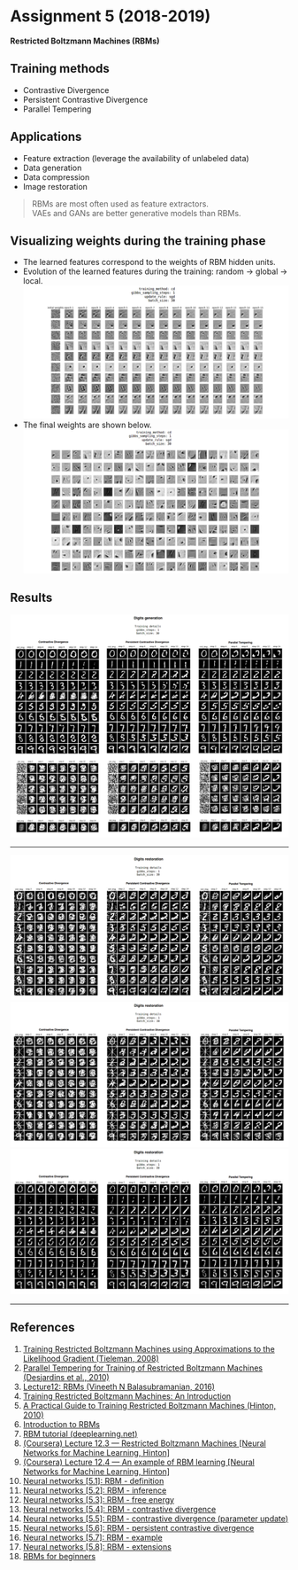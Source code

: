 # Assignment 5 (2018-2019)
__Restricted Boltzmann Machines (RBMs)__

## Training methods
* Contrastive Divergence
* Persistent Contrastive Divergence
* Parallel Tempering

## Applications
* Feature extraction (leverage the availability of unlabeled data)
* Data generation
* Data compression
* Image restoration

> RBMs are most often used as feature extractors.  
> VAEs and GANs are better generative models than RBMs.

## Visualizing weights during the training phase
* The learned features correspond to the weights of RBM hidden units.
* Evolution of the learned features during the training: random -> global -> local.
![weights_during_training](./images/weights_during_training.png)
* The final weights are shown below.
![final_weights](./images/final_weights.png)

## Results
![digits_generation](./images/digits_generation.png)
___
![digits_restoration_1](./images/digits_restoration_1.png)
![digits_restoration_2](./images/digits_restoration_2.png)
![digits_restoration_3](./images/digits_restoration_3.png)
___

## References
1. [Training Restricted Boltzmann Machines using Approximations to the Likelihood Gradient (Tieleman, 2008)](https://www.cs.toronto.edu/~tijmen/pcd/pcd.pdf)
2. [Parallel Tempering for Training of Restricted Boltzmann Machines (Desjardins et al., 2010)](https://pdfs.semanticscholar.org/a5eb/54e8a30406ac723ba258111239e156e25523.pdf)
3. [Lecture12: RBMs (Vineeth N Balasubramanian, 2016)](https://www.iith.ac.in/~vineethnb/teaching/spr2016/atml/Lec12-RBMs.pdf)
4. [Training Restricted Boltzmann Machines: An Introduction](https://christian-igel.github.io/paper/TRBMAI.pdf)
5. [A Practical Guide to Training Restricted Boltzmann Machines (Hinton, 2010)](http://www.cs.toronto.edu/~hinton/absps/guideTR.pdf)
6. [Introduction to RBMs](http://blog.echen.me/2011/07/18/introduction-to-restricted-boltzmann-machines/)
7. [RBM tutorial (deeplearning.net)](http://deeplearning.net/tutorial/rbm.html)
8. [(Coursera) Lecture 12.3 — Restricted Boltzmann Machines [Neural Networks for Machine Learning, Hinton]](https://www.youtube.com/watch?v=JvF3gninXi8&list=PLoRl3Ht4JOcdU872GhiYWf6jwrk_SNhz9&index=57)
9. [(Coursera) Lecture 12.4 — An example of RBM learning [Neural Networks for Machine Learning, Hinton]](https://www.youtube.com/watch?v=2gWEP6IewgM&index=58&list=PLoRl3Ht4JOcdU872GhiYWf6jwrk_SNhz9)
10. [Neural networks [5.1]: RBM - definition](https://www.youtube.com/watch?v=p4Vh_zMw-HQ)
11. [Neural networks [5.2]: RBM - inference](https://www.youtube.com/watch?v=lekCh_i32iE)
12. [Neural networks [5.3]: RBM - free energy](https://www.youtube.com/watch?v=e0Ts_7Y6hZU)
13. [Neural networks [5.4]: RBM - contrastive divergence](https://www.youtube.com/watch?v=MD8qXWucJBY)
14. [Neural networks [5.5]: RBM - contrastive divergence (parameter update)](https://www.youtube.com/watch?v=wMb7cads0go)
15. [Neural networks [5.6]: RBM - persistent contrastive divergence](https://www.youtube.com/watch?v=S0kFFiHzR8M)
16. [Neural networks [5.7]: RBM - example](https://www.youtube.com/watch?v=n26NdEtma8U)
17. [Neural networks [5.8]: RBM - extensions](https://www.youtube.com/watch?v=iPuqoQih9xk)
18. [RBMs for beginners](https://skymind.ai/wiki/restricted-boltzmann-machine)

